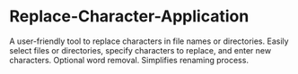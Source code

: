 # Replace-Character-Application
A user-friendly tool to replace characters in file names or directories. Easily select files or directories, specify characters to replace, and enter new characters. Optional word removal. Simplifies renaming process.
